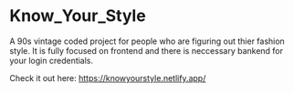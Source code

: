 # Know_Your_Style
A 90s vintage coded project for people who are figuring out thier fashion style. It is fully focused on frontend and there is neccessary bankend for your login credentials.

Check it out here: https://knowyourstyle.netlify.app/
